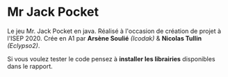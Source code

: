 # Mr Jack Pocket 
 Le jeu Mr. Jack Pocket en java.
Réalisé à l'occasion de création de projet à l'ISEP 2020.
Crée en A1 par **Arsène Soulié** *(Icodak)* & **Nicolas Tullin** *(Eclypso2)*.

Si vous voulez tester le code pensez à **installer les librairies** disponibles dans le rapport.
